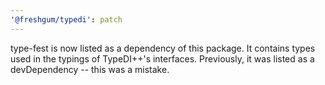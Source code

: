 ```yaml
---
'@freshgum/typedi': patch
---
```


type-fest is now listed as a dependency of this package. It contains types used in the typings of TypeDI++'s interfaces. Previously, it was listed as a devDependency -- this was a mistake.
